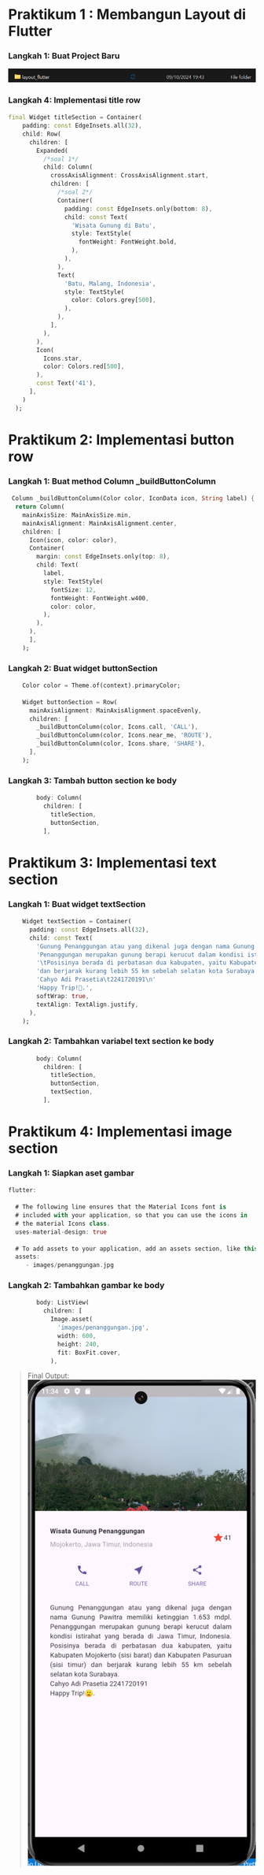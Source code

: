 # Praktikum 1 : Membangun Layout di Flutter
### **Langkah 1: Buat Project Baru**
![alt text](../images/image.png)
### **Langkah 4: Implementasi title row**
```dart
final Widget titleSection = Container(
    padding: const EdgeInsets.all(32),
    child: Row(
      children: [
        Expanded(
          /*soal 1*/
          child: Column(
            crossAxisAlignment: CrossAxisAlignment.start,
            children: [
              /*soal 2*/
              Container(
                padding: const EdgeInsets.only(bottom: 8),
                child: const Text(
                  'Wisata Gunung di Batu',
                  style: TextStyle(
                    fontWeight: FontWeight.bold,
                  ),
                ),
              ),
              Text(
                'Batu, Malang, Indonesia',
                style: TextStyle(
                  color: Colors.grey[500],
                ),
              ),
            ],
          ),
        ),
        Icon(
          Icons.star,
          color: Colors.red[500],
        ),
        const Text('41'),
      ],
    )
  );
``` 
# Praktikum 2: Implementasi button row
### **Langkah 1: Buat method Column _buildButtonColumn**
```dart
 Column _buildButtonColumn(Color color, IconData icon, String label) {
  return Column(
    mainAxisSize: MainAxisSize.min,
    mainAxisAlignment: MainAxisAlignment.center,
    children: [
      Icon(icon, color: color),
      Container(
        margin: const EdgeInsets.only(top: 8),
        child: Text(
          label,
          style: TextStyle(
            fontSize: 12,
            fontWeight: FontWeight.w400,
            color: color,
          ),
        ),
      ),
      ],
    );
```
### **Langkah 2: Buat widget buttonSection**
```dart
    Color color = Theme.of(context).primaryColor;

    Widget buttonSection = Row(
      mainAxisAlignment: MainAxisAlignment.spaceEvenly,
      children: [
        _buildButtonColumn(color, Icons.call, 'CALL'),
        _buildButtonColumn(color, Icons.near_me, 'ROUTE'),
        _buildButtonColumn(color, Icons.share, 'SHARE'),
      ],
    );
```
### **Langkah 3: Tambah button section ke body**
```dart
        body: Column(
          children: [
            titleSection,
            buttonSection,
          ],
```
# Praktikum 3: Implementasi text section
### **Langkah 1: Buat widget textSection**
```dart
    Widget textSection = Container(
      padding: const EdgeInsets.all(32),
      child: const Text(
        'Gunung Penanggungan atau yang dikenal juga dengan nama Gunung Pawitra memiliki ketinggian 1.653 mdpl.\t'
        'Penanggungan merupakan gunung berapi kerucut dalam kondisi istirahat yang berada di Jawa Timur, Indonesia.'
        '\tPosisinya berada di perbatasan dua kabupaten, yaitu Kabupaten Mojokerto (sisi barat) dan Kabupaten Pasuruan (sisi timur)\t' 
        'dan berjarak kurang lebih 55 km sebelah selatan kota Surabaya.\n'
        'Cahyo Adi Prasetia\t2241720191\n'
        'Happy Trip!🙂.',
        softWrap: true,
        textAlign: TextAlign.justify,
      ),
    );
```
### **Langkah 2: Tambahkan variabel text section ke body**
```dart
        body: Column(
          children: [
            titleSection,
            buttonSection,
            textSection,
          ],
```
# Praktikum 4: Implementasi image section
### **Langkah 1: Siapkan aset gambar**
```dart
flutter:

  # The following line ensures that the Material Icons font is
  # included with your application, so that you can use the icons in
  # the material Icons class.
  uses-material-design: true

  # To add assets to your application, add an assets section, like this:
  assets:
     - images/penanggungan.jpg
```
### **Langkah 2: Tambahkan gambar ke body**
```dart
        body: ListView(
          children: [
            Image.asset(
              'images/penanggungan.jpg',
              width: 600,
              height: 240,
              fit: BoxFit.cover,
            ),
```
> Final Output:\
![alt text](../images/image-2.png)
